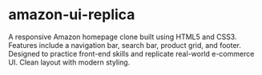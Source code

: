 # amazon-ui-replica
A responsive Amazon homepage clone built using HTML5 and CSS3. Features include a navigation bar, search bar, product grid, and footer. Designed to practice front-end skills and replicate real-world e-commerce UI. Clean layout with modern styling.

